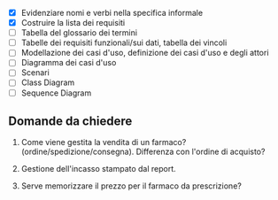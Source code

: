 - [x] Evidenziare nomi e verbi nella specifica informale
- [x] Costruire la lista dei requisiti
- [ ] Tabella del glossario dei termini
- [ ] Tabelle dei requisiti funzionali/sui dati, tabella dei vincoli
- [ ] Modellazione dei casi d'uso, definizione dei casi d'uso e degli attori
- [ ] Diagramma dei casi d'uso
- [ ] Scenari
- [ ] Class Diagram
- [ ] Sequence Diagram

## Domande da chiedere
1. Come viene gestita la vendita di un farmaco? (ordine/spedizione/consegna). Differenza con l'ordine di acquisto?

1. Gestione dell'incasso stampato dal report.

1. Serve memorizzare il prezzo per il farmaco da prescrizione?
